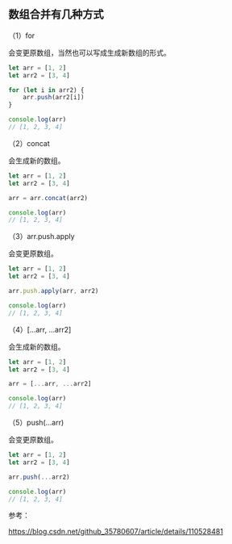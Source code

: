 ## 数组合并有几种方式

（1）for

会变更原数组，当然也可以写成生成新数组的形式。

```js
let arr = [1, 2]
let arr2 = [3, 4]

for (let i in arr2) {
    arr.push(arr2[i])
}

console.log(arr)
// [1, 2, 3, 4]
```

（2）concat

会生成新的数组。

```js
let arr = [1, 2]
let arr2 = [3, 4]

arr = arr.concat(arr2)

console.log(arr)
// [1, 2, 3, 4]
```

（3）arr.push.apply

会变更原数组。

```js
let arr = [1, 2]
let arr2 = [3, 4]

arr.push.apply(arr, arr2)

console.log(arr)
// [1, 2, 3, 4]
```

（4）[…arr, …arr2]

会生成新的数组。

```js
let arr = [1, 2]
let arr2 = [3, 4]

arr = [...arr, ...arr2]

console.log(arr)
// [1, 2, 3, 4]
```

（5）push(…arr)

会变更原数组。

```js
let arr = [1, 2]
let arr2 = [3, 4]

arr.push(...arr2)

console.log(arr)
// [1, 2, 3, 4]
```

参考：

https://blog.csdn.net/github_35780607/article/details/110528481